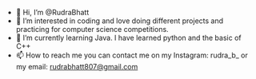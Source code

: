 - 👋 Hi, I’m @RudraBhatt
- 👀 I’m interested in coding and love doing different projects and practicing for computer science competitions. 
- 🌱 I’m currently learning Java. I have learned python and the basic of C++ 
- 📫 How to reach me you can contact me on my Instagram: rudra_b_ or my email: rudrabhatt807@gmail.com 

<!---
RudraBhatt1/RudraBhatt1 is a ✨ special ✨ repository because its `README.md` (this file) appears on your GitHub profile.
You can click the Preview link to take a look at your changes.
--->
